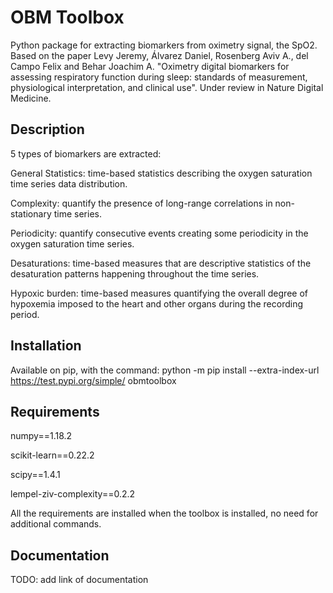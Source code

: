 # OBM Toolbox

Python package for extracting biomarkers from oximetry signal, the SpO2.
Based on the paper Levy Jeremy, Álvarez Daniel, Rosenberg Aviv A., del Campo Felix and Behar Joachim A. "Oximetry digital biomarkers for assessing respiratory function during sleep: standards of measurement, physiological interpretation, and clinical use". 
Under review in Nature Digital Medicine.

## Description

5 types of biomarkers are extracted:

General Statistics: time-based statistics describing the oxygen saturation time series data distribution.

Complexity: quantify the presence of long-range correlations in non-stationary time series.

Periodicity: quantify consecutive events creating some periodicity in the oxygen saturation time series.

Desaturations: time-based measures that are descriptive statistics of the desaturation patterns happening throughout the time series.

Hypoxic burden: time-based measures quantifying the overall degree of hypoxemia imposed to the heart and other organs during the recording period.

## Installation

Available on pip, with the command: 
python -m pip install --extra-index-url https://test.pypi.org/simple/ obmtoolbox

## Requirements

numpy==1.18.2

scikit-learn==0.22.2

scipy==1.4.1

lempel-ziv-complexity==0.2.2

All the requirements are installed when the toolbox is installed, no need for additional commands.

## Documentation

TODO: add link of documentation
